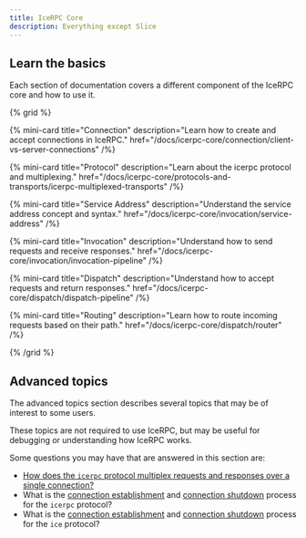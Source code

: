 ```yaml
---
title: IceRPC Core
description: Everything except Slice
---
```


## Learn the basics

Each section of documentation covers a different component of the IceRPC core and how to use it.

{% grid %}

{% mini-card
   title="Connection"
   description="Learn how to create and accept connections in IceRPC."
   href="/docs/icerpc-core/connection/client-vs-server-connections" /%}

{% mini-card
   title="Protocol"
   description="Learn about the icerpc protocol and multiplexing."
   href="/docs/icerpc-core/protocols-and-transports/icerpc-multiplexed-transports" /%}

{% mini-card
   title="Service Address"
   description="Understand the service address concept and syntax."
   href="/docs/icerpc-core/invocation/service-address" /%}

{% mini-card
   title="Invocation"
   description="Understand how to send requests and receive responses."
   href="/docs/icerpc-core/invocation/invocation-pipeline" /%}

{% mini-card
   title="Dispatch"
   description="Understand how to accept requests and return responses."
   href="/docs/icerpc-core/dispatch/dispatch-pipeline" /%}

{% mini-card
   title="Routing"
   description="Learn how to route incoming requests based on their path."
   href="/docs/icerpc-core/dispatch/router" /%}

{% /grid %}

## Advanced topics

The advanced topics section describes several topics that may be of interest to some users.

These topics are not required to use IceRPC, but may be useful for debugging or understanding how IceRPC works.

Some questions you may have that are answered in this section are:

- [How does the `icerpc` protocol multiplex requests and responses over a single connection?](/docs/icerpc-core/icerpc-protocol/mapping-rpcs-to-streams)
- What is the [connection establishment](/docs/icerpc-core/icerpc-protocol/connection-establishment) and [connection shutdown](/docs/icerpc-core/icerpc-protocol/connection-shutdown) process for the `icerpc` protocol?
- What is the [connection establishment](/docs/icerpc-core/ice-protocol/connection-establishment) and [connection shutdown](docs/icerpc-core/ice-protocol/connection-shutdown) process for the `ice` protocol?
